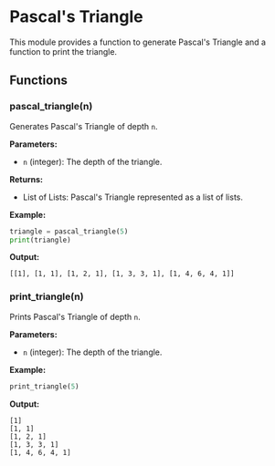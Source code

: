 # Pascal's Triangle

This module provides a function to generate Pascal's Triangle and a function to print the triangle.

## Functions

### pascal_triangle(n)

Generates Pascal's Triangle of depth `n`.

**Parameters:**

- `n` (integer): The depth of the triangle.

**Returns:**

- List of Lists: Pascal's Triangle represented as a list of lists.

**Example:**

```python
triangle = pascal_triangle(5)
print(triangle)
```

**Output:**

```
[[1], [1, 1], [1, 2, 1], [1, 3, 3, 1], [1, 4, 6, 4, 1]]
```

### print_triangle(n)

Prints Pascal's Triangle of depth `n`.

**Parameters:**

- `n` (integer): The depth of the triangle.

**Example:**

```python
print_triangle(5)
```

**Output:**

```
[1]
[1, 1]
[1, 2, 1]
[1, 3, 3, 1]
[1, 4, 6, 4, 1]
```


